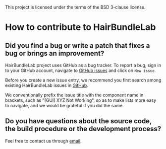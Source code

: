 This project is licensed under the terms of the BSD 3-clause license. 

# How to contribute to HairBundleLab

## Did you find a bug or write a patch that fixes a bug or brings an improvement?

HairBundleLab project uses GitHub as a bug tracker. To report a bug, sign in to your GitHub account, navigate to [GitHub issues](https://github.com/vgoyal24/HairBundleLab/issues) and click on <code>New issue</code>.

Before you create a new issue entry, we recommend you first search among existing HairBundleLab issues in [GitHub](https://github.com/vgoyal24/HairBundleLab/issues).

We conventionally prefix the issue title with the component name in brackets, such as "[GUI] XYZ Not Working", so as to make lists more easy to navigate, and we would be grateful if you did the same.

## Do you have questions about the source code, the build procedure or the development process?

Feel free to contact us through [email](mailto:varungo@umich.edu?subject=[GitHub]%20HairBundleLab%20Query&cc=grosh@umich.edu).
